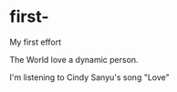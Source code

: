 first-
======

My first effort 

The World love a dynamic person.

I'm listening to Cindy Sanyu's song "Love" 
